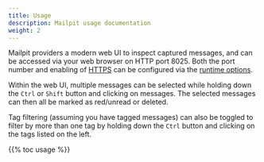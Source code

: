 ```yaml
---
title: Usage
description: Mailpit usage documentation
weight: 2
---
```


Mailpit providers a modern web UI to inspect captured messages, and can be accessed via your web browser on HTTP port 8025. Both the port number and enabling of [HTTPS](../configuration/http/) can be configured via the [runtime options](../configuration/runtime-options/).

Within the web UI, multiple messages can be selected while holding down the `Ctrl` or `Shift` button and clicking on messages. The selected messages can then all be marked as red/unread or deleted.

Tag filtering (assuming you have tagged messages) can also be toggled to filter by more than one tag by holding down the `Ctrl` button and clicking on the tags listed on the left.

{{% toc usage %}}
